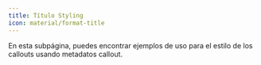 ```yaml
---
title: Título Styling
icon: material/format-title
---
```


En esta subpágina, puedes encontrar ejemplos de uso para el estilo de los callouts usando metadatos callout.